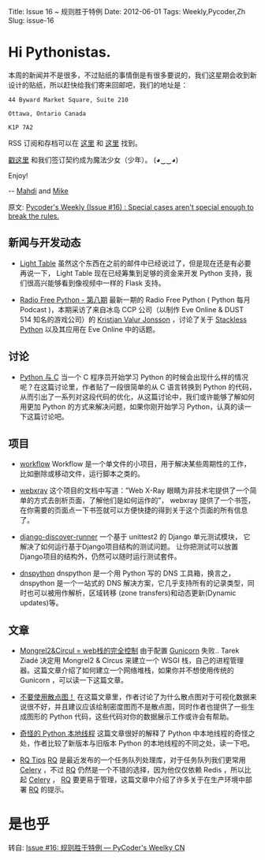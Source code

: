 Title: Issue 16 ~ 规则胜于特例 
Date: 2012-06-01 
Tags: Weekly,Pycoder,Zh 
Slug: issue-16 
# Hi Pythonistas. 

本周的新闻并不是很多，不过贴纸的事情倒是有很多要说的，我们这星期会收到新设计的贴纸，所以赶快给我们寄来回邮吧，我们的地址是：

    44 Byward Market Square, Suite 210

    Ottawa, Ontario Canada

    K1P 7A2

RSS 订阅和存档可以在 [这里](http://feeds.feedburner.com/pycodersweekly) 和 [这里](http://pycoders.com/archive.html) 找到。

[戳这里](https://twitter.com/#!/pycoders) 和我们签订契约成为魔法少女（少年）。 (◕‿‿◕)



Enjoy!


--
[Mahdi](https://twitter.com/#!/myusuf3) and [Mike](https://twitter.com/#!/mgrouchy)

原文: [Pycoder's Weekly (Issue #16) : Special cases aren't special enough to break the rules.](http://us4.campaign-archive2.com/?u=9735795484d2e4c204da82a29&id=07c5d1307c)


## 新闻与开发动态

- [Light Table](http://www.kickstarter.com/projects/ibdknox/light-table?ref=users)
虽然这个东西在之前的邮件中已经说过了，但是现在还是有必要再说一下， Light Table 现在已经筹集到足够的资金来开发 Python 支持，我们很高兴能够看到像视频中一样的 Flask 支持。

- [Radio Free Python - 第八期](http://radiofreepython.com/episodes/8/)
最新一期的 Radio Free Python ( Python 每月 Podcast )，本期采访了来自冰岛 CCP 公司（以制作 Eve Online & DUST 514 知名的游戏公司）的 
[Kristjan Valur Jonsson](http://blog.ccpgames.com/kristjan/)
，讨论了关于 
[Stackless Python](http://www.stackless.com/)
 以及其应用在 Eve Online 中的话题。


## 讨论

- [Python 与 C](http://www.reddit.com/r/Python/comments/u9by4/coming_to_python_from_c_writing_this_finally_made/)
当一个 C 程序员开始学习 Python 的时候会出现什么样的情况呢？在这篇讨论里，作者贴了一段很简单的从 C 语言转换到 Python 的代码，从而引出了一系列对这段代码的优化，从这篇讨论中，我们或许能够了解如何用更加 Python 的方式来解决问题，如果你刚开始学习 Python，认真的读一下这篇讨论吧。



## 项目

- [workflow](https://github.com/mdipierro/workflow)
Workflow 是一个单文件的小项目，用于解决某些周期性的工作，比如删除或移动文件，运行脚本之类的。

- [webxray](https://github.com/hackasaurus/webxray)
这个项目的文档中写道：”Web X-Ray 眼睛为非技术宅提供了一个简单的方式去剖析页面，了解他们是如何运作的”， webxray 提供了一个书签，在你需要的页面点一下书签就可以方便快捷的得到关于这个页面的所有信息了。

- [django-discover-runner](https://github.com/jezdez/django-discover-runner)
一个基于 unittest2 的 Django 单元测试模块，
它解决了如何运行基于Django项目结构的测试问题。
让你把测试可以放置Django项目的结构外，仍然可以随时运行测试套件。

- [dnspython](https://github.com/rthalley/dnspython)
dnspython 是一个用 Python 写的 DNS 工具箱，换言之， dnspython 是一个一站式的 DNS 解决方案，它几乎支持所有的记录类型，同时也可以被用作解析，区域转移 (zone transfers)和动态更新(Dynamic updates)等。


## 文章

- [Mongrel2&Circul = web栈的完全控制](http://pycoders-weekly-chinese.readthedocs.org/en/latest/issue16/mongrel2-amp-circus-full-control-of-your-web-stack.html)
由于配置 [Gunicorn](http://gunicorn.org/) 失败.. Tarek Ziadé 决定用 Mongrel2 & Circus 来建立一个 WSGI 栈，自己的进程管理器。这篇文章介绍了如何建立一个网络堆栈，如果你并不想使用传统的 Gunicorn ，可以读一下这篇文章。

- [不要使用散点图！](http://www.chrisstucchio.com/blog/2012/dont_use_scatterplots.html)
在这篇文章里，作者讨论了为什么散点图对于可视化数据来说很不好，并且建议应该绘制密度图而不是散点图，同时作者也提供了一些生成图形的 Python 代码，这些代码对你的数据展示工作或许会有帮助。

- [奇怪的 Python 本地线程](http://emptysquare.net/blog/pythons-thread-locals-are-weird/)
这篇文章很好的解释了 Python 中本地线程的奇怪之处，作者比较了新版本与旧版本 Python 的本地线程的不同之处，读一下吧。

- [RQ Tips](http://pycoders-weekly-chinese.readthedocs.org/en/latest/issue16/rq-tips.html)
[RQ](http://nvie.com/posts/introducing-rq/)
是最近发布的一个任务队列处理库，对于任务队列我们更常用 [Celery](http://celeryproject.org/)
 ，不过 [RQ](http://nvie.com/posts/introducing-rq/) 仍然是一个不错的选择，因为他仅仅依赖 Redis ，所以比起 [Celery](http://celeryproject.org/)
  ， [RQ](http://nvie.com/posts/introducing-rq/) 要更易于管理，这篇文章中介绍了许多关于在生产环境中部署 [RQ](http://nvie.com/posts/introducing-rq/) 的提示。


# 是也乎

转自: [Issue #16: 规则胜于特例 — PyCoder's Weelky CN](http://pycoders-weekly-chinese.readthedocs.org/en/latest/issue16/index.html)




